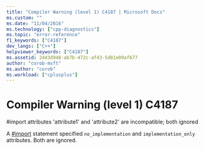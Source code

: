 ```yaml
---
title: "Compiler Warning (level 1) C4187 | Microsoft Docs"
ms.custom: ""
ms.date: "11/04/2016"
ms.technology: ["cpp-diagnostics"]
ms.topic: "error-reference"
f1_keywords: ["C4187"]
dev_langs: ["C++"]
helpviewer_keywords: ["C4187"]
ms.assetid: 2443d948-ab7b-472c-af43-5d81e09af677
author: "corob-msft"
ms.author: "corob"
ms.workload: ["cplusplus"]
---
```

# Compiler Warning (level 1) C4187
\#import attributes 'attribute1' and 'attribute2' are incompatible; both ignored  
  
 A [#import](../../preprocessor/hash-import-directive-cpp.md) statement specified `no_implementation` and `implementation_only` attributes. Both are ignored.